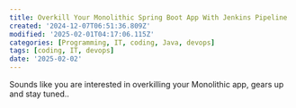 ```yaml
---
title: Overkill Your Monolithic Spring Boot App With Jenkins Pipeline
created: '2024-12-07T06:51:36.809Z'
modified: '2025-02-01T04:17:06.115Z'
categories: [Programming, IT, coding, Java, devops]
tags: [coding, IT, devops]
date: '2025-02-02'
---
```

Sounds like you are interested in overkilling your Monolithic app, gears up and stay tuned..
